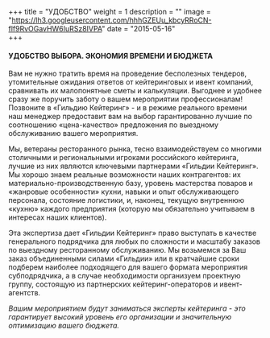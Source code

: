 +++
title = "УДОБСТВО"
weight = 1
description = ""
image = "https://lh3.googleusercontent.com/hhhGZEUu_kbcyRRoCN-flf9RvOGavHW6IuRSz8IVPA"
date = "2015-05-16"  
+++

#### УДОБСТВО ВЫБОРА. ЭКОНОМИЯ ВРЕМЕНИ И БЮДЖЕТА

Вам не нужно тратить время на проведение бесполезных тендеров, утомительные ожидания ответов от кейтеринговых и ивент компаний, сравнивать их малопонятные сметы и калькуляции. Выгоднее и удобнее сразу же поручить заботу о вашем мероприятии профессионалам! Позвоните в «Гильдию Кейтеринг» - и в режиме реального времени наш менеджер предоставит вам на выбор гарантированно лучшие по соотношению «цена-качество» предложения по выездному обслуживанию вашего мероприятия.

Мы, ветераны ресторанного рынка, тесно взаимодействуем со многими столичными и региональными игроками российского кейтеринга, лучшие из них являются ключевыми партнерами «Гильдии Кейтеринг». Мы хорошо знаем реальные возможности наших контрагентов: их материально-производственную базу, уровень мастерства поваров и «жанровые особенности» кухни, навыки и опыт обслуживающего  персонала, состояние логистики, и, наконец, текущую внутреннюю «кухню» каждого предприятия (которую мы обязательно учитываем в интересах наших клиентов).

Эта экспертиза дает «Гильдии Кейтеринг» право выступать в качестве генерального подрядчика для любых по сложности и масштабу заказов по выездному ресторанному обслуживанию. Мы возьмемся за Ваш заказ объединенными силами «Гильдии» или в кратчайшие сроки подберем наиболее подходящего для вашего формата мероприятия субподрядчика, а в случае необходимости организуем проектную группу, состоящую из партнерских кейтеринг-операторов и ивент-агентств.

*Вашим мероприятием будут заниматься эксперты кейтеринга - это гарантирует высокий уровень его организации и значительную оптимизацию вашего бюджета.*

